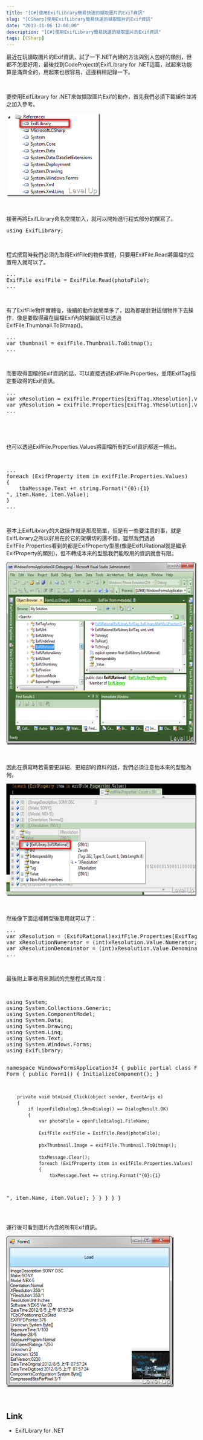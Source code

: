 ```yaml
---
title: "[C#]使用ExifLibrary簡易快速的擷取圖片的Exif資訊"
slug: "[CSharp]使用ExifLibrary簡易快速的擷取圖片的Exif資訊"
date: "2013-11-06 12:00:00"
description: "[C#]使用ExifLibrary簡易快速的擷取圖片的Exif資訊"
tags: [CSharp]
---
```


<p>
	最近在玩讀取圖片的Exif資訊，試了一下.NET內建的方法與別人包好的類別，但都不怎麼好用，最後找到CodeProject的ExifLibrary for .NET這篇，試起來功能算是滿齊全的，用起來也很容易，這邊稍稍記錄一下。</p>
<p>
	 </p>
<p>
	要使用ExifLibrary for .NET來做擷取圖片Exif的動作，首先我們必須下載組件並將之加入參考。</p>
<p>
	<img alt="image" border="0" height="221" src="\images\posts\3928a5c4-219a-42fc-b7b0-f49154744c4b\image_thumb.png" style="border-bottom: 0px; border-left: 0px; border-top: 0px; border-right: 0px" width="249" /></p>
<p>
	 </p>
<p>
	接著再將ExifLibrary命名空間加入，就可以開始進行程式部分的撰寫了。</p>
<div class="wlWriterSmartContent" id="scid:812469c5-0cb0-4c63-8c15-c81123a09de7:1b44b481-1de5-4c9a-b0c3-4cc1c492bb2b" style="padding-bottom: 0px; margin: 0px; padding-left: 0px; padding-right: 0px; display: inline; float: none; padding-top: 0px">
	<pre class="c#" name="code">
using ExifLibrary;</pre>
</div>
<p>
	 </p>
<p>
	程式撰寫時我們必須先取得ExifFile的物件實體，只要用ExifFile.Read將圖檔的位置帶入就可以了。</p>
<div class="wlWriterSmartContent" id="scid:812469c5-0cb0-4c63-8c15-c81123a09de7:4bb8c277-d0b5-40c1-ad86-94782b42a6ba" style="padding-bottom: 0px; margin: 0px; padding-left: 0px; padding-right: 0px; display: inline; float: none; padding-top: 0px">
	<pre class="c#" name="code">
...
ExifFile exifFile = ExifFile.Read(photoFile);
...</pre>
</div>
<p>
	 </p>
<p>
	有了ExifFile物件實體後，後續的動作就簡單多了，因為都是針對這個物件下去操作，像是要取得藏在圖檔Exif內的縮圖就可以透過ExifFile.Thumbnail.ToBitmap()。</p>
<div class="wlWriterSmartContent" id="scid:812469c5-0cb0-4c63-8c15-c81123a09de7:91aee9f8-0f93-4fef-9a25-f9c22a5f52ac" style="padding-bottom: 0px; margin: 0px; padding-left: 0px; padding-right: 0px; display: inline; float: none; padding-top: 0px">
	<pre class="c#" name="code">
...
var thumbnail = exifFile.Thumbnail.ToBitmap();
...</pre>
</div>
<p>
	 </p>
<p>
	而要取得圖檔的Exif資訊的話，可以直接透過ExifFile.Properties，並用ExifTag指定要取得的Exif資訊。</p>
<div class="wlWriterSmartContent" id="scid:812469c5-0cb0-4c63-8c15-c81123a09de7:8b37ead2-caa9-46aa-97c1-43c5e433969f" style="padding-bottom: 0px; margin: 0px; padding-left: 0px; padding-right: 0px; display: inline; float: none; padding-top: 0px">
	<pre class="c#" name="code">
...
var xResolution = exifFile.Properties[ExifTag.XResolution].Value;
var yResolution = exifFile.Properties[ExifTag.YResolution].Value;
...</pre>
</div>
<p>
	 </p>
<p>
	 </p>
<p>
	也可以透過ExifFile.Properties.Values將圖檔所有的Exif資訊都逐一掃出。</p>
<p>
	 </p>
<div class="wlWriterSmartContent" id="scid:812469c5-0cb0-4c63-8c15-c81123a09de7:f506e2ea-fad3-476c-b657-fca6789e3024" style="padding-bottom: 0px; margin: 0px; padding-left: 0px; padding-right: 0px; display: inline; float: none; padding-top: 0px">
	<pre class="c#" name="code">
...
foreach (ExifProperty item in exifFile.Properties.Values)
{
	tbxMessage.Text += string.Format("{0}:{1}
", item.Name, item.Value);
}
...</pre>
</div>
<p>
	 </p>
<p>
	基本上ExifLibrary的大致操作就是那麼簡單，但是有一些要注意的事，就是ExifLibrary之所以好用在於它的架構切的還不錯，雖然我們透過ExifFile.Properties看到的都是ExifProperty型態(像是ExifURational就是繼承ExifProperty的類別)，但不轉成本來的型態我們能取用的資訊就會有限。</p>
<p>
	<img alt="image" border="0" height="484" src="\images\posts\3928a5c4-219a-42fc-b7b0-f49154744c4b\image_thumb_1.png" style="border-bottom: 0px; border-left: 0px; border-top: 0px; border-right: 0px" width="620" /></p>
<p>
	 </p>
<p>
	因此在撰寫時若需要更詳細、更細部的資料的話，我們必須注意他本來的型態為何。</p>
<p>
	<img alt="image" border="0" height="298" src="\images\posts\3928a5c4-219a-42fc-b7b0-f49154744c4b\image_thumb_2.png" style="border-bottom: 0px; border-left: 0px; border-top: 0px; border-right: 0px" width="644" /></p>
<p>
	 </p>
<p>
	然後像下面這樣轉型後取用就可以了：</p>
<div class="wlWriterSmartContent" id="scid:812469c5-0cb0-4c63-8c15-c81123a09de7:93ee647e-9702-4c67-85dc-a19c7b892cb1" style="padding-bottom: 0px; margin: 0px; padding-left: 0px; padding-right: 0px; display: inline; float: none; padding-top: 0px">
	<pre class="c#" name="code">
...
var xResolution = (ExifURational)exifFile.Properties[ExifTag.XResolution];
var xResolutionNumerator = (int)xResolution.Value.Numerator;
var xResolutionDenominator = (int)xResolution.Value.Denominator;
...</pre>
</div>
<p>
	 </p>
<p>
	最後附上筆者用來測試的完整程式碼片段：</p>
<p>
	 </p>
<div class="wlWriterSmartContent" id="scid:812469c5-0cb0-4c63-8c15-c81123a09de7:0c820021-b43d-4571-a876-5ae2f2e42a3d" style="padding-bottom: 0px; margin: 0px; padding-left: 0px; padding-right: 0px; display: inline; float: none; padding-top: 0px">
	<pre class="c#" name="code">
using System;
using System.Collections.Generic;
using System.ComponentModel;
using System.Data;
using System.Drawing;
using System.Linq;
using System.Text;
using System.Windows.Forms;
using ExifLibrary;

namespace WindowsFormsApplication34
{
	public partial class Form1 : Form
	{
		public Form1()
		{
			InitializeComponent();
		}

		private void btnLoad_Click(object sender, EventArgs e)
		{
			if (openFileDialog1.ShowDialog() == DialogResult.OK)
			{
				var photoFile = openFileDialog1.FileName;

				ExifFile exifFile = ExifFile.Read(photoFile);

				pbxThumbnail.Image = exifFile.Thumbnail.ToBitmap();

				tbxMessage.Clear();
				foreach (ExifProperty item in exifFile.Properties.Values)
				{
					tbxMessage.Text += string.Format("{0}:{1}
", item.Name, item.Value);
				}
			}
		}
	}
}</pre>
</div>
<p>
	 </p>
<p>
	運行後可看到圖片內含的所有Exif資訊。</p>
<p>
	<img alt="image" border="0" height="400" src="\images\posts\3928a5c4-219a-42fc-b7b0-f49154744c4b\image_thumb_4.png" style="border-bottom: 0px; border-left: 0px; border-top: 0px; border-right: 0px" width="444" /></p>
<p>
	 </p>
<h2>
	Link</h2>
<ul>
	<li>
		ExifLibrary for .NET</li>
</ul>
